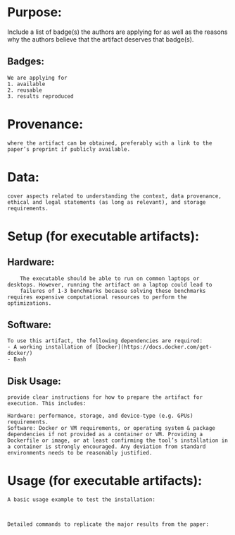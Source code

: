 
# Purpose:
Include a list of badge(s) the authors are applying for as well as the reasons why the authors believe that the artifact deserves that badge(s).

## Badges:
    We are applying for 
    1. available 
    2. reusable
    3. results reproduced


# Provenance: 
    where the artifact can be obtained, preferably with a link to the paper’s preprint if publicly available.


# Data: 
    cover aspects related to understanding the context, data provenance, ethical and legal statements (as long as relevant), and storage requirements.


# Setup (for executable artifacts): 

## Hardware: 
        The executable should be able to run on common laptops or desktops. However, running the artifact on a laptop could lead to 
        failures of 1-3 benchmarks because solving these benchmarks requires expensive computational resources to perform the optimizations.
 
## Software: 
    To use this artifact, the following dependencies are required:
    - A working installation of [Docker](https://docs.docker.com/get-docker/)
    - Bash

## Disk Usage:
    provide clear instructions for how to prepare the artifact for execution. This includes:
    
    Hardware: performance, storage, and device-type (e.g. GPUs) requirements.
    Software: Docker or VM requirements, or operating system & package dependencies if not provided as a container or VM. Providing a Dockerfile or image, or at least confirming the tool’s installation in a container is strongly encouraged. Any deviation from standard environments needs to be reasonably justified.



# Usage (for executable artifacts): 

    A basic usage example to test the installation:



    Detailed commands to replicate the major results from the paper:

